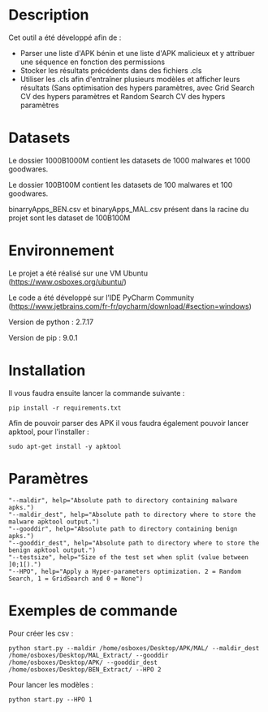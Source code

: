 # Description

Cet outil a été développé afin de :
- Parser une liste d'APK bénin et une liste d'APK malicieux et y attribuer une séquence en fonction des permissions
- Stocker les résultats précédents dans des fichiers .cls
- Utiliser les .cls afin d'entraîner plusieurs modèles et afficher leurs résultats (Sans optimisation des hypers paramètres, avec Grid Search CV des hypers paramètres et Random Search CV des hypers paramètres

# Datasets
Le dossier 1000B1000M contient les datasets de 1000 malwares et 1000 goodwares.

Le dossier 100B100M contient les datasets de 100 malwares et 100 goodwares.

binarryApps_BEN.csv et binaryApps_MAL.csv présent dans la racine du projet sont les dataset de 100B100M 

# Environnement 

Le projet a été réalisé sur une VM Ubuntu (https://www.osboxes.org/ubuntu/)

Le code a été développé sur l’IDE PyCharm Community (https://www.jetbrains.com/fr-fr/pycharm/download/#section=windows)

Version de python : 2.7.17

Version de pip : 9.0.1


# Installation

Il vous faudra ensuite lancer la commande suivante :
```
pip install -r requirements.txt
```

Afin de pouvoir parser des APK il vous faudra également pouvoir lancer apktool, pour l'installer :
```
sudo apt-get install -y apktool
```

# Paramètres 
```
"--maldir", help="Absolute path to directory containing malware apks.")
"--maldir_dest", help="Absolute path to directory where to store the malware apktool output.")
"--gooddir", help="Absolute path to directory containing benign apks.")
"--gooddir_dest", help="Absolute path to directory where to store the benign apktool output.")
"--testsize", help="Size of the test set when split (value between ]0;1[).")
"--HPO", help="Apply a Hyper-parameters optimization. 2 = Random Search, 1 = GridSearch and 0 = None")
```
# Exemples de commande

Pour créer les csv :
```
python start.py --maldir /home/osboxes/Desktop/APK/MAL/ --maldir_dest /home/osboxes/Desktop/MAL_Extract/ --gooddir /home/osboxes/Desktop/APK/ --gooddir_dest /home/osboxes/Desktop/BEN_Extract/ --HPO 2
```

Pour lancer les modèles :
```
python start.py --HPO 1
```

